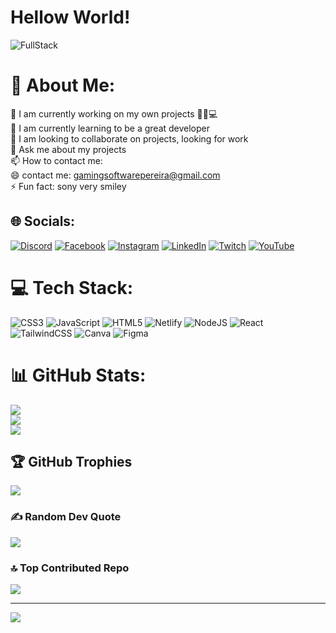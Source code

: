 # Hellow World!
![FullStack](https://media.tenor.com/UttC4AITYR4AAAAd/full-stack-developer.gif)



# 💫 About Me:
🔭 I am currently working on my own projects ✍🏻💻<br>🌱 I am currently learning to be a great developer<br>👯 I am looking to collaborate on projects, looking for work<br>💬 Ask me about my projects<br>📫 How to contact me:<br>😄 contact me: gamingsoftwarepereira@gmail.com<br>⚡ Fun fact: sony very smiley


## 🌐 Socials:
[![Discord](https://img.shields.io/badge/Discord-%237289DA.svg?logo=discord&logoColor=white)](https://discord.gg/roka1#6910) [![Facebook](https://img.shields.io/badge/Facebook-%231877F2.svg?logo=Facebook&logoColor=white)](https://facebook.com/olopezrestrepo) [![Instagram](https://img.shields.io/badge/Instagram-%23E4405F.svg?logo=Instagram&logoColor=white)](https://instagram.com/oscar915lr) [![LinkedIn](https://img.shields.io/badge/LinkedIn-%230077B5.svg?logo=linkedin&logoColor=white)](https://linkedin.com/in/oscar-eduardo-lopez-restrepo-968a91265) [![Twitch](https://img.shields.io/badge/Twitch-%239146FF.svg?logo=Twitch&logoColor=white)](https://twitch.tv/roooka_) [![YouTube](https://img.shields.io/badge/YouTube-%23FF0000.svg?logo=YouTube&logoColor=white)](https://youtube.com/@Oscarloco1859) 

# 💻 Tech Stack:
![CSS3](https://img.shields.io/badge/css3-%231572B6.svg?style=flat&logo=css3&logoColor=white) ![JavaScript](https://img.shields.io/badge/javascript-%23323330.svg?style=flat&logo=javascript&logoColor=%23F7DF1E) ![HTML5](https://img.shields.io/badge/html5-%23E34F26.svg?style=flat&logo=html5&logoColor=white) ![Netlify](https://img.shields.io/badge/netlify-%23000000.svg?style=flat&logo=netlify&logoColor=#00C7B7) ![NodeJS](https://img.shields.io/badge/node.js-6DA55F?style=flat&logo=node.js&logoColor=white) ![React](https://img.shields.io/badge/react-%2320232a.svg?style=flat&logo=react&logoColor=%2361DAFB) ![TailwindCSS](https://img.shields.io/badge/tailwindcss-%2338B2AC.svg?style=flat&logo=tailwind-css&logoColor=white) ![Canva](https://img.shields.io/badge/Canva-%2300C4CC.svg?style=flat&logo=Canva&logoColor=white) 	![Figma](https://img.shields.io/badge/figma-%23F24E1E.svg?style=flat&logo=figma&logoColor=white)
# 📊 GitHub Stats:
![](https://github-readme-stats.vercel.app/api?username=oscar91511&theme=highcontrast&hide_border=false&include_all_commits=false&count_private=false)<br/>
![](https://github-readme-streak-stats.herokuapp.com/?user=oscar91511&theme=highcontrast&hide_border=false)<br/>
![](https://github-readme-stats.vercel.app/api/top-langs/?username=oscar91511&theme=highcontrast&hide_border=false&include_all_commits=false&count_private=false&layout=compact)

## 🏆 GitHub Trophies
![](https://github-profile-trophy.vercel.app/?username=oscar91511&theme=radical&no-frame=false&no-bg=true&margin-w=4)

### ✍️ Random Dev Quote
![](https://quotes-github-readme.vercel.app/api?type=horizontal&theme=radical)

### 🔝 Top Contributed Repo
![](https://github-contributor-stats.vercel.app/api?username=oscar91511&limit=5&theme=dark&combine_all_yearly_contributions=true)

---
[![](https://visitcount.itsvg.in/api?id=oscar91511&icon=0&color=0)](https://visitcount.itsvg.in)

<!-- Proudly created with GPRM ( https://gprm.itsvg.in ) -->
